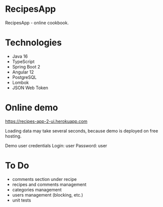 # RecipesApp

RecipesApp - online cookbook.

# Technologies

* Java 16
* TypeScript
* Spring Boot 2
* Angular 12
* PostgreSQL
* Lombok
* JSON Web Token 

# Online demo

https://recipes-app-2-ui.herokuapp.com

Loading data may take several seconds, because demo is deployed on free hosting.

Demo user credentials
Login: user
Password: user

# To Do

* comments section under recipe
* recipes and comments management
* categories management
* users management (blocking, etc.)
* unit tests
